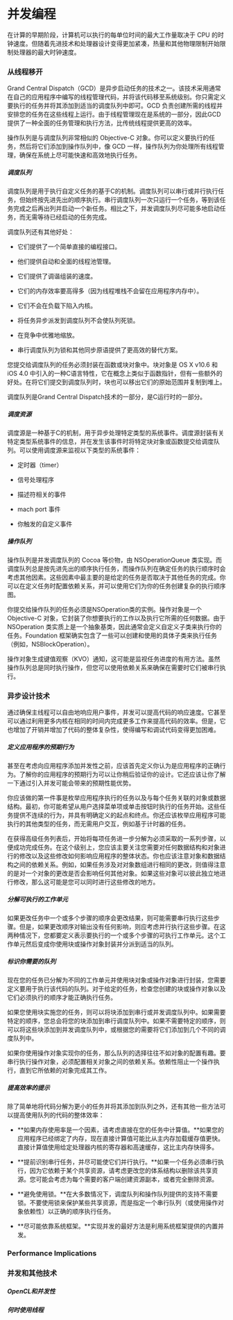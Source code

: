 # 并发编程

在计算的早期阶段，计算机可以执行的每单位时间的最大工作量取决于 CPU 的时钟速度。但随着先进技术和处理器设计变得更加紧凑，热量和其他物理限制开始限制处理器的最大时钟速度。

### 从线程移开

Grand Central Dispatch（GCD）是异步启动任务的技术之一。该技术采用通常在自己的应用程序中编写的线程管理代码，并将该代码移至系统级别。你只需定义要执行的任务并将其添加到适当的调度队列中即可。GCD 负责创建所需的线程并安排您的任务在这些线程上运行。由于线程管理现在是系统的一部分，因此GCD提供了一种全面的任务管理和执行方法，比传统线程提供更高的效率。

操作队列是与调度队列非常相似的 Objective-C 对象。你可以定义要执行的任务，然后将它们添加到操作队列中，像 GCD 一样，操作队列为你处理所有线程管理，确保在系统上尽可能快速和高效地执行任务。

##### 调度队列

调度队列是用于执行自定义任务的基于C的机制。调度队列可以串行或并行执行任务，但始终按先进先出的顺序执行。串行调度队列一次只运行一个任务，等到该任务完成之后再出列并启动一个新任务。相比之下，并发调度队列尽可能多地启动任务，而无需等待已经启动的任务完成。

调度队列还有其他好处：

* 它们提供了一个简单直接的编程接口。
* 他们提供自动和全面的线程池管理。

* 它们提供了调谐组装的速度。

* 它们的内存效率要高得多（因为线程堆栈不会留在应用程序内存中）。

* 它们不会在负载下陷入内核。

* 将任务异步派发到调度队列不会使队列死锁。

* 在竞争中优雅地缩放。

* 串行调度队列为锁和其他同步原语提供了更高效的替代方案。

您提交给调度队列的任务必须封装在函数或块对象中。块对象是 OS X v10.6 和 iOS 4.0 中引入的一种C语言特性，它在概念上类似于函数指针，但有一些额外的好处。在将它们提交到调度队列时，块也可以移出它们的原始范围并复制到堆上。

调度队列是Grand Central Dispatch技术的一部分，是C运行时的一部分。

##### 调度资源

调度源是一种基于C的机制，用于异步处理特定类型的系统事件。调度源封装有关特定类型系统事件的信息，并在发生该事件时将特定块对象或函数提交给调度队列。可以使用调度源来监视以下类型的系统事件：

* 定时器（timer）
* 信号处理程序

* 描述符相关的事件

* mach port 事件

* 你触发的自定义事件

##### 操作队列

操作队列是并发调度队列的 Cocoa 等价物，由 NSOperationQueue 类实现。而调度队列总是按先进先出的顺序执行任务，而操作队列在确定任务的执行顺序时会考虑其他因素。这些因素中最主要的是给定的任务是否取决于其他任务的完成。你可以在定义任务时配置依赖关系，并可以使用它们为你的任务创建复杂的执行顺序图。

你提交给操作队列的任务必须是NSOperation类的实例。操作对象是一个 Objective-C 对象，它封装了你想要执行的工作以及执行它所需的任何数据。由于 NSOperation 类实质上是一个抽象基类，因此通常会定义自定义子类来执行你的任务。Foundation 框架确实包含了一些可以创建和使用的具体子类来执行任务（例如，NSBlockOperation）。

操作对象生成键值观察（KVO）通知，这可能是监视任务进度的有用方法。虽然操作队列总是同时执行操作，但您可以使用依赖关系来确保在需要时它们被串行执行。

### 异步设计技术

通过确保主线程可以自由地响应用户事件，并发可以提高代码的响应速度。它甚至可以通过利用更多内核在相同的时间内完成更多工作来提高代码的效率。但是，它也增加了开销并增加了代码的整体复杂性，使得编写和调试代码变得更加困难。

##### 定义应用程序的预期行为

甚至在考虑向应用程序添加并发性之前，应该首先定义你认为是应用程序的正确行为。了解你的应用程序的预期行为可以让你稍后验证你的设计。它还应该让你了解一下通过引入并发可能会带来的预期性能优势。

你应该做的第一件事是枚举应用程序执行的任务以及与每个任务关联的对象或数据结构。最初，你可能希望从用户选择菜单项或单击按钮时执行的任务开始。这些任务提供不连续的行为，并具有明确定义的起点和终点。你还应该枚举应用程序可能执行的其他类型的任务，而无需用户交互，例如基于计时器的任务。

在获得高级任务列表后，开始将每项任务进一步分解为必须采取的一系列步骤，以便成功完成任务。在这个级别上，您应该主要关注您需要对任何数据结构和对象进行的修改以及这些修改如何影响应用程序的整体状态。你也应该注意对象和数据结构之间的依赖关系。例如，如果任务涉及对对象数组进行相同的更改，则值得注意的是对一个对象的更改是否会影响任何其他对象。如果这些对象可以彼此独立地进行修改，那么这可能是您可以同时进行这些修改的地方。

##### 分解可执行的工作单元

如果更改任务中一个或多个步骤的顺序会更改结果，则可能需要串行执行这些步骤。但是，如果更改顺序对输出没有任何影响，则应考虑并行执行这些步骤。在这两种情况下，您都要定义表示要执行的一个或多个步骤的可执行工作单元。这个工作单元然后变成你使用块或操作对象封装并分派到适当的队列。

##### 标识你需要的队列

现在您的任务已分解为不同的工作单元并使用块对象或操作对象进行封装，您需要定义要用于执行该代码的队列。对于给定的任务，检查您创建的块或操作对象以及它们必须执行的顺序才能正确执行任务。

如果您使用块实施您的任务，则可以将块添加到串行或并发调度队列中。如果需要特定的顺序，您总会将您的块添加到串行调度队列中。如果不需要特定的顺序，则可以将这些块添加到并发调度队列中，或根据您的需要将它们添加到几个不同的调度队列中。

如果你使用操作对象实现你的任务，那么队列的选择往往不如对象的配置有趣。要串行执行操作对象，必须配置相关对象之间的依赖关系。依赖性阻止一个操作执行，直到它所依赖的对象完成其工作。

##### 提高效率的提示

除了简单地将代码分解为更小的任务并将其添加到队列之外，还有其他一些方法可以提高使用队列的代码的整体效率：

* **如果内存使用率是一个因素，请考虑直接在您的任务中计算值。**如果您的应用程序已经绑定了内存，现在直接计算值可能比从主内存加载缓存值更快。直接计算值使用给定处理器内核的寄存器和高速缓存，这比主内存快得多。

* **提前识别串行任务，并尽可能使它们并行执行。**如果一个任务必须串行执行，因为它依赖于某个共享资源，请考虑更改您的体系结构以删除该共享资源。您可能会考虑为每个需要的客户端创建资源副本，或者完全删除资源。

* **避免使用锁。**在大多数情况下，调度队列和操作队列提供的支持不需要锁。不要使用锁来保护某些共享资源，而是指定一个串行队列（或使用操作对象依赖性）以正确的顺序执行任务。

* **尽可能依靠系统框架。**实现并发的最好方法是利用系统框架提供的内置并发。

### Performance Implications

### 并发和其他技术

##### OpenCL和并发性

##### 何时使用线程

